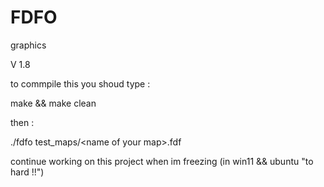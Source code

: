 # FDFO

graphics

V 1.8

to commpile this you shoud type : 

make && make clean

then :

./fdfo test_maps/\<name of your map\>.fdf

continue working on this project when im freezing (in win11 && ubuntu "to hard !!")
